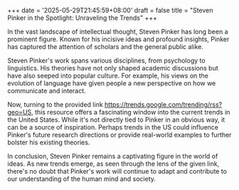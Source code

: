 +++
date = '2025-05-29T21:45:59+08:00'
draft = false
title = "Steven Pinker in the Spotlight: Unraveling the Trends"
+++

In the vast landscape of intellectual thought, Steven Pinker has long been a prominent figure. Known for his incisive ideas and profound insights, Pinker has captured the attention of scholars and the general public alike.

Steven Pinker's work spans various disciplines, from psychology to linguistics. His theories have not only shaped academic discussions but have also seeped into popular culture. For example, his views on the evolution of language have given people a new perspective on how we communicate and interact.

Now, turning to the provided link https://trends.google.com/trending/rss?geo=US, this resource offers a fascinating window into the current trends in the United States. While it's not directly tied to Pinker in an obvious way, it can be a source of inspiration. Perhaps trends in the US could influence Pinker's future research directions or provide real-world examples to further bolster his existing theories.

In conclusion, Steven Pinker remains a captivating figure in the world of ideas. As new trends emerge, as seen through the lens of the given link, there's no doubt that Pinker's work will continue to adapt and contribute to our understanding of the human mind and society.